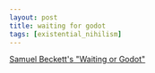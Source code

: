 ```yaml
---
layout: post
title: waiting for godot
tags: [existential_nihilism]
---
```


[Samuel Beckett's "Waiting or Godot"](https://www.youtube.com/watch?v=Wifcyo64n-w)
